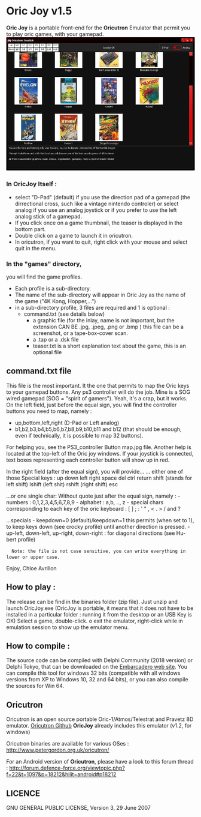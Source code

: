 Oric Joy v1.5
=============
**Oric Joy** is a portable front-end for the **Oricutron** Emulator that permit you to play oric games, with your gamepad.
![OricJoy screen shot](/screenshot.jpg)
### In OricJoy Itself :
- select "D-Pad" (default) if you use the direction pad of a gamepad (the dirrectional cross, such like a vintage nintendo controler)
  or select analog if you use an analog joystick or if you prefer to use the left analog stick of a gamepad.
- If you click once on a game thumbnail, the teaser is displayed in the bottom part.
- Double click on a game to launch it in oricutron.
- In oricutron, if you want to quit, right click with your mouse and select quit in the menu.

### In the "games" directory, 
you will find the game profiles.
- Each profile is a sub-directory.
- The name of the sub-directory will appear in Oric Joy as the name of the game ("4K Kong, Hopper,...")
- in a sub-directory profile, 3 files are required and 1 is optional :
	- command.txt (see details below)
        - a graphic file (for the inlay, name is not important, but the extension CAN BE .jpg, .jpeg, .png or .bmp )
          this file can be a screenshot, or a tape-box-cover scan.
        - a .tap or a .dsk file
        - teaser.txt is a short explanation text about the game, this is an optional file
   
command.txt file
----------------
This file is the most important. It the one that permits to map the Oric keys to your gamepad buttons.
Any ps3 controller will do the job. Mine is a SOG wired gamepad (SOG = "spirit of gamers"). Yeah, it's a crap, but it works.
On the left field, just before the equal sign, you will find the controller buttons you need to map, namely :
  - up,bottom,left,right (D-Pad or Left analog)
  - b1,b2,b3,b4,b5,b6,b7,b8,b9,b10,b11 and b12 (that should be enough, even if technically, it is possible to map 32 buttons).
  
For helping you, see the PS3_controller Button map.jpg file.
Another help is located at the top-left of the Oric joy windows. If your joystick is connected, text boxes representing each controller button will show up in red.

In the right field (after the equal sign), you will provide...
    ... either one of those Special keys :
	up
	down
	left
	right
	space
	del
	ctrl
	return
	shift (stands for left shift)
	lshift (left shit)
	rshift (right shift)
	esc

   ...or one single char:
      Without quote just after the equal sign, namely :
         - numbers : 0,1,2,3,4,5,6,7,8,9
         - alphabet : a,b, .., z
         - special chars corresponding to each key of the oric keyboard : [ ] ; : ' " , < . > / and ?

   ...specials
      - keepdown=0 (default)/keepdown=1
           this permits (when set to 1), to keep keys down (see crocky profile) until another direction is pressed.
      - up-left, down-left, up-right, down-right : for diagonal directions (see Hu-bert profile)

      Note: the file is not case sensitive, you can write everything in lower or upper case.


Enjoy,
Chloe Avrillon
## How to play :
The release can be find in the binaries folder (zip file).
Just unzip and launch OricJoy.exe (OricJoy is portable, it means that it does not have to be installed in a particular folder : running it from the desktop or an USB Key is OK)
Select a game, double-click.
o exit the emulator, right-click while in emulation session to show up the emulator menu.

## How to compile :
The source code can be compiled with Delphi Community (2018 version) or Delphi Tokyo, that can be downloaded on the [Embarcadero web site](https://www.embarcadero.com/products/delphi/starter).
You can compile this tool for windows 32 bits (compatible with all windows versions from XP to Windows 10, 32 and 64 bits), or you can also compile the sources for Win 64.

## Oricutron
Oricutron is an open source portable Oric-1/Atmos/Telestrat and Pravetz 8D emulator.
[Oricutron Github](https://github.com/pete-gordon/oricutron)
**OricJoy** already includes this emulator (v1.2, for windows)

Oricutron binaries are available for various OSes :
http://www.petergordon.org.uk/oricutron/

For an Android version of **Oricutron**, please have a look to this forum thread :
http://forum.defence-force.org/viewtopic.php?f=22&t=1097&p=18212&hilit=android#p18212

## LICENCE
GNU GENERAL PUBLIC LICENSE, Version 3, 29 June 2007
